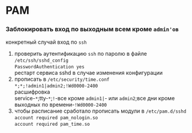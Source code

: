 # PAM
### Заблокировать вход по выходным всем кроме `admin'ов`  
конкретный случай вход по `ssh`
1) проверить аутентификацию `ssh` по паролю в файле `/etc/ssh/sshd_config`  
`PasswordAuthentication yes`    
рестарт сервиса sshd в случае изменения конфигурации    
2) прописать в `/etc/security/time.conf`  
`*;*;!admin1|admin2;!Wd0000-2400`   
  расшифровка   
  service-`*`;tty-`*`;`!`-все кроме `admin1|`- или `admin2`;все дни кроме выходных по времени-`!Wd0000-2400`
3) чтобы расписание сработало прописать модули в `/etc/pam.d/sshd`   
`account required pam_nologin.so`    
`account required pam_time.so`
